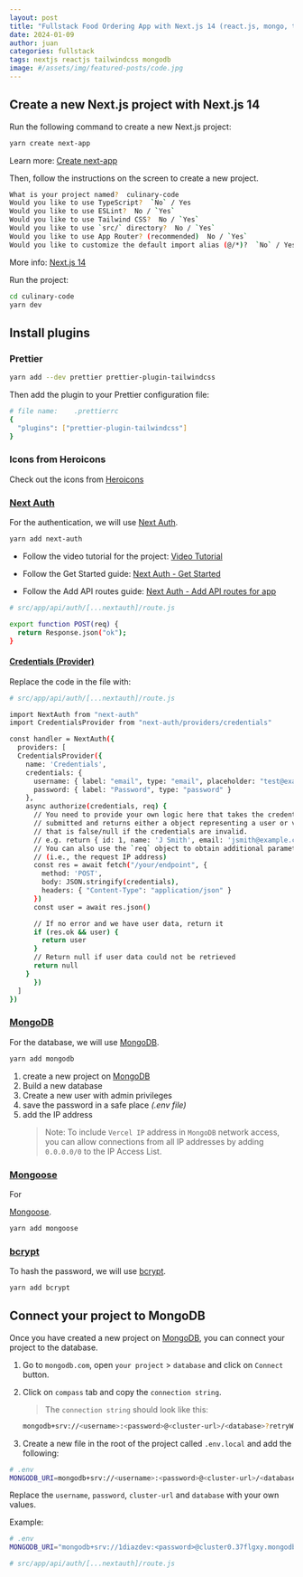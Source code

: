 ```yaml
---
layout: post
title: "Fullstack Food Ordering App with Next.js 14 (react.js, mongo, tailwind)"
date: 2024-01-09
author: juan
categories: fullstack
tags: nextjs reactjs tailwindcss mongodb
image: #/assets/img/featured-posts/code.jpg
---
```


## Create a new Next.js project with Next.js 14

Run the following command to create a new Next.js project:

```bash
yarn create next-app
```

Learn more: [Create next-app](https://nextjs.org/docs/api-reference/create-next-app)

Then, follow the instructions on the screen to create a new project.

```bash
What is your project named?  culinary-code
Would you like to use TypeScript?  `No` / Yes
Would you like to use ESLint?  No / `Yes`
Would you like to use Tailwind CSS?  No / `Yes`
Would you like to use `src/` directory?  No / `Yes`
Would you like to use App Router? (recommended)  No / `Yes`
Would you like to customize the default import alias (@/*)?  `No` / Yes
```

More info: [Next.js 14](https://nextjs.org/blog/next-14)

Run the project:

```bash
cd culinary-code
yarn dev
```

## Install plugins

### Prettier

```bash
yarn add --dev prettier prettier-plugin-tailwindcss
```

Then add the plugin to your Prettier configuration file:

```bash
# file name:    .prettierrc
{
  "plugins": ["prettier-plugin-tailwindcss"]
}
```

### Icons from Heroicons

Check out the icons from [Heroicons](https://heroicons.com/)

### [Next Auth](https://next-auth.js.org/)

For the authentication, we will use [Next Auth](https://next-auth.js.org/).

```bash
yarn add next-auth
```

- Follow the video tutorial for the project: [Video Tutorial](https://youtu.be/nGoSP3MBV2E?t=4940)

- Follow the Get Started guide: [Next Auth - Get Started](https://next-auth.js.org/getting-started/example)

- Follow the Add API routes guide: [Next Auth - Add API routes for app](https://next-auth.js.org/configuration/initialization#route-handlers-app)

```bash
# src/app/api/auth/[...nextauth]/route.js

export function POST(req) {
  return Response.json("ok");
}
```

#### [Credentials (Provider)](https://next-auth.js.org/configuration/providers/credentials)

Replace the code in the file with:

```bash
# src/app/api/auth/[...nextauth]/route.js

import NextAuth from "next-auth"
import CredentialsProvider from "next-auth/providers/credentials"

const handler = NextAuth({
  providers: [
  CredentialsProvider({
    name: 'Credentials',
    credentials: {
      username: { label: "email", type: "email", placeholder: "test@example.com" },
      password: { label: "Password", type: "password" }
    },
    async authorize(credentials, req) {
      // You need to provide your own logic here that takes the credentials
      // submitted and returns either a object representing a user or value
      // that is false/null if the credentials are invalid.
      // e.g. return { id: 1, name: 'J Smith', email: 'jsmith@example.com' }
      // You can also use the `req` object to obtain additional parameters
      // (i.e., the request IP address)
      const res = await fetch("/your/endpoint", {
        method: 'POST',
        body: JSON.stringify(credentials),
        headers: { "Content-Type": "application/json" }
      })
      const user = await res.json()

      // If no error and we have user data, return it
      if (res.ok && user) {
        return user
      }
      // Return null if user data could not be retrieved
      return null
	}
	  })
  ]
})
```

### [MongoDB](https://www.mongodb.com/)

For the database, we will use [MongoDB](https://www.mongodb.com/).

```bash
yarn add mongodb
```

1. create a new project on [MongoDB](https://www.mongodb.com/)
2. Build a new database
3. Create a new user with admin privileges
4. save the password in a safe place _(.env file)_
5. add the IP address
   > Note: To include `Vercel IP` address in `MongoDB` network access, you can allow connections from all IP addresses by adding `0.0.0.0/0` to the IP Access List.

### [Mongoose](https://mongoosejs.com/)

For

[Mongoose](https://mongoosejs.com/).

```bash
yarn add mongoose
```

### [bcrypt](https://yarnpkg.com/package?q=bcrypt&name=bcrypt)

To hash the password, we will use [bcrypt](https://yarnpkg.com/package?q=bcrypt&name=bcrypt).

```bash
yarn add bcrypt
```

## Connect your project to MongoDB

Once you have created a new project on [MongoDB](https://www.mongodb.com/), you can connect your project to the database.

1. Go to `mongodb.com`, open `your project` > `database` and click on `Connect` button.
2. Click on `compass` tab and copy the `connection string`.

   > The `connection string` should look like this:

   ```bash
   mongodb+srv://<username>:<password>@<cluster-url>/<database>?retryWrites=true&w=majority
   ```

3. Create a new file in the root of the project called `.env.local` and add the following:

```bash
# .env
MONGODB_URI=mongodb+srv://<username>:<password>@<cluster-url>/<database>?retryWrites=true&w=majority
```

Replace the `username`, `password`, `cluster-url` and `database` with your own values.

Example:

```bash
# .env
MONGODB_URI="mongodb+srv://1diazdev:<password>@cluster0.37flgxy.mongodb.net/"
```

```bash
# src/app/api/auth/[...nextauth]/route.js
```
